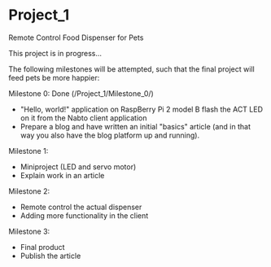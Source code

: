 # Project_1
Remote Control Food Dispenser for Pets

This project is in progress...

The following milestones will be attempted, such that the final project will feed pets be more happier:

Milestone 0: Done (/Project_1/Milestone_0/)
- "Hello, world!" application on RaspBerry Pi 2 model B  flash the ACT LED on it from the Nabto client application
- Prepare a blog and have written an initial "basics" article (and in that way you also have the blog platform up and running).

Milestone 1:
- Miniproject (LED and servo motor)
- Explain work in an article

Milestone 2: 
- Remote control the actual dispenser 
- Adding more functionality in the client

Milestone 3: 
- Final product 
- Publish the article
